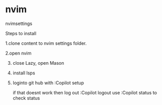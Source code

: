 # nvim
nvimsettings

Steps to install

1.clone content to nvim settings folder. 

2.open nvim

3. close Lazy, open Mason

4. install lsps

5. loginto git hub with :Copilot setup

   if that doesnt work then log out :Copilot logout
   use :Copilot status to check status

